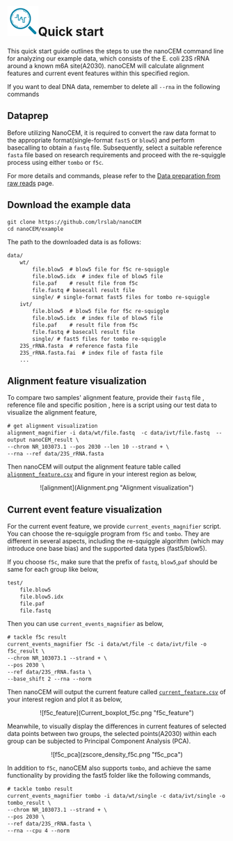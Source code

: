 # ![logo](logo_tiny.png "nanoCEM")Quick start

This quick start guide outlines the steps to use the nanoCEM command line for analyzing our example data, which consists
of the E. coli 23S rRNA around a known m6A site(A2030). nanoCEM will calculate alignment features and current event
features within this specified region.

If you want to deal DNA data, remember to delete all `--rna` in the following commands

## Dataprep

Before utilizing NanoCEM, it is required to convert the raw data format to the appropriate format(single-format `fast5`
or `blow5`) and perform basecalling to obtain a `fastq` file. Subsequently, select a suitable reference `fasta` file
based on research requirements and proceed with the re-squiggle process using either `tombo` or `f5c`.

For more details and commands, please refer to the [Data preparation from raw reads](preparation.md) page.

## Download the example data

    git clone https://github.com/lrslab/nanoCEM
    cd nanoCEM/example

The path to the downloaded data is as follows:

    data/
        wt/
            file.blow5  # blow5 file for f5c re-squiggle
            file.blow5.idx  # index file of blow5 file
            file.paf    # result file from f5c
            file.fastq # basecall result file
            single/ # single-format fast5 files for tombo re-squiggle
        ivt/
            file.blow5  # blow5 file for f5c re-squiggle
            file.blow5.idx  # index file of blow5 file
            file.paf    # result file from f5c
            file.fastq # basecall result file
            single/ # fast5 files for tombo re-squiggle
        23S_rRNA.fasta  # reference fasta file
        23S_rRNA.fasta.fai  # index file of fasta file
        ...     

## Alignment feature visualization

To compare two samples' alignment feature, provide their `fastq` file , reference file and specific position , here is a
script using our test data to visualize the alignment feature,

    # get alignment visualization 
    alignment_magnifier -i data/wt/file.fastq  -c data/ivt/file.fastq  --output nanoCEM_result \
    --chrom NR_103073.1 --pos 2030 --len 10 --strand + \
    --rna --ref data/23S_rRNA.fasta 

Then nanoCEM will output the alignment feature table called [`alignment_feature.csv`](output_format.md) and figure in
your interest region as below,

<center>![alignment](Alignment.png "Alignment visualization") </center>

## Current event feature visualization

For the current event feature, we provide  `current_events_magnifier` script. You can choose the re-squiggle program
from `f5c` and `tombo`. They are different in several aspects, including the re-squiggle algorithm
(which may introduce one base bias) and the supported data types (fast5/blow5). 

If you choose `f5c`, make sure that the prefix of `fastq`, `blow5`,`paf` should be same
for each group like below,

    test/
        file.blow5  
        file.blow5.idx  
        file.paf   
        file.fastq

Then you can use `current_events_magnifier` as below,

    # tackle f5c result
    current_events_magnifier f5c -i data/wt/file -c data/ivt/file -o f5c_result \
    --chrom NR_103073.1 --strand + \
    --pos 2030 \
    --ref data/23S_rRNA.fasta \
    --base_shift 2 --rna --norm

Then nanoCEM will output the current feature called [`current_feature.csv`](output_format.md) of your interest region
and plot it as below,

<center>![f5c_feature](Current_boxplot_f5c.png "f5c_feature") </center>

Meanwhile, to visually display the differences in current features of selected data points between two groups, the
selected points(A2030) within each group can be subjected to Principal Component Analysis (PCA).

<center>![f5c_pca](zscore_density_f5c.png "f5c_pca") </center>

In addition to `f5c`, nanoCEM also supports `tombo`, and achieve the same functionality by providing the fast5 folder
like the following commands,

    # tackle tombo result
    current_events_magnifier tombo -i data/wt/single -c data/ivt/single -o tombo_result \
    --chrom NR_103073.1 --strand + \
    --pos 2030 \
    --ref data/23S_rRNA.fasta \
    --rna --cpu 4 --norm